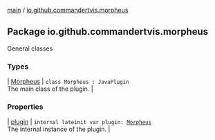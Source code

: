 [main](../index.md) / [io.github.commandertvis.morpheus](./index.md)

## Package io.github.commandertvis.morpheus


General classes

### Types

| [Morpheus](-morpheus/index.md) | `class Morpheus : JavaPlugin`<br>The main class of the plugin. |

### Properties

| [plugin](plugin.md) | `internal lateinit var plugin: `[`Morpheus`](-morpheus/index.md)<br>The internal instance of the plugin. |

